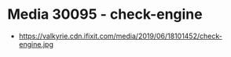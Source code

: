 # Media 30095 - check-engine

- https://valkyrie.cdn.ifixit.com/media/2019/06/18101452/check-engine.jpg

